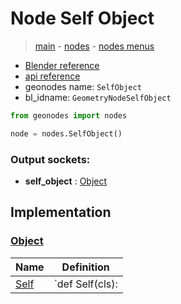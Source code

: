 # Node Self Object

> [main](../structure.md) - [nodes](nodes.md) - [nodes menus](nodes_menus.md)

- [Blender reference](https://docs.blender.org/manual/en/latest/modeling/geometry_nodes/input/self_object.html)
- [api reference](https://docs.blender.org/api/current/bpy.types.GeometryNodeSelfObject.html)
- geonodes name: `SelfObject`
- bl_idname: `GeometryNodeSelfObject`

```python
from geonodes import nodes

node = nodes.SelfObject()
```

### Output sockets:

- **self_object** : [Object](Object.md)

## Implementation

### [Object](Object.md)

| Name | Definition |
|------|------------|
 | [Self](Object.md#Self-classmethod) | `def Self(cls): |

